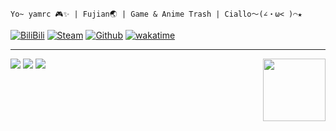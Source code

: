 `Yo~ yamrc 🎮✨ | Fujian🌏 | Game & Anime Trash | Ciallo～(∠・ω< )⌒★`

[![BiliBili](https://img.shields.io/badge/BiliBili-475403704-blue?style=for-the-badge&logo=bilibili&logoColor=%2300A1D6)](https://space.bilibili.com/475403704)
[![Steam](https://img.shields.io/badge/Steam-yamrc-gray?style=for-the-badge&logo=steam&logoColor=%23ffffff)](https://steamcommunity.com/id/yamrc)
[![Github](https://img.shields.io/badge/Head~-1-green?style=for-the-badge&logo=github&logoColor=%23ffffff)](https://github.com/bilirumble)
[![wakatime](https://wakatime.com/badge/user/347b183a-e02e-464a-a180-ed2963969f84.svg?style=for-the-badge)](https://wakatime.com/@yamrc)

---
<a href="https://coun.t.yamr.cc"><img src="https://coun.t.yamr.cc/@:me?theme=rule34" height="100" align="right"></a>

<picture>
  <source
    srcset="https://statsgi.t.yamr.cc/api?username=yamrc&theme=blueberry&bg_color=00000000&custom_title=Github%20Stats&hide_border=true&count_private=true"
    media="(prefers-color-scheme: dark)"
  />
  <img src="https://statsgi.t.yamr.cc/api?username=yamrc&theme=default&bg_color=00000000&custom_title=Github%20Stats&count_private=true" />
</picture>

<picture>
  <source
    srcset="https://statsgi.t.yamr.cc/api/top-langs/?username=yamrc&theme=blueberry&bg_color=00000000&custom_title=Top%20Languages&hide_border=true&layout=compact"
    media="(prefers-color-scheme: dark)"
  />
  <img src="https://statsgi.t.yamr.cc/api/top-langs/?username=yamrc&theme=default&bg_color=00000000&custom_title=Top%20Languages&hide_border=true&layout=compact" />
</picture>
<picture>
  <source
    srcset="https://streakgi.t.yamr.cc?user=yamrc&theme=blueberry&background=00000000&hide_border=true"
    media="(prefers-color-scheme: dark)"
  />
  <img src="https://streakgi.t.yamr.cc?user=yamrc&theme=meta-light&background=00000000&hide_border=true" />
</picture>

<!-- 
  没啥想法，以后再改改 :D
-->
